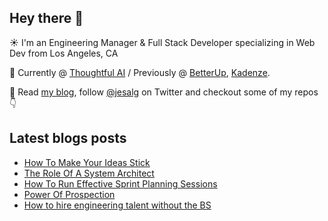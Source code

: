 ## Hey there 👋
:sunny: I'm an Engineering Manager & Full Stack Developer specializing in Web Dev from Los Angeles, CA

:office: Currently @ [Thoughtful AI](https://github.com/Thoughtful-Automation) / Previously @ [BetterUp](https://github.com/BetterUp), [Kadenze](https://github.com/Kadenze).

:eyes: Read [my blog](https://jes.al/), follow [@jesalg](https://twitter.com/jesalg) on Twitter and checkout some of my repos :point_down: 

## Latest blogs posts
<!-- BLOG-POST-LIST:START -->
- [How To Make Your Ideas Stick](https://jes.al/2023/12/how-to-make-your-ideas-stick/)
- [The Role Of A System Architect](https://jes.al/2023/08/the-role-of-a-system-architect/)
- [How To Run Effective Sprint Planning Sessions](https://jes.al/2023/07/how-to-run-effective-sprint-planning-sessions/)
- [Power Of Prospection](https://jes.al/2023/04/power-of-prospection/)
- [How to hire engineering talent without the BS](https://jes.al/2023/03/how-to-hire-engineering-talent-without-the-bs/)
<!-- BLOG-POST-LIST:END -->
